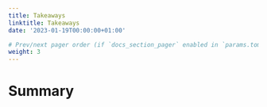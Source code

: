 ```yaml
---
title: Takeaways
linktitle: Takeaways
date: '2023-01-19T00:00:00+01:00'

# Prev/next pager order (if `docs_section_pager` enabled in `params.toml`)
weight: 3
---
```


# Summary


